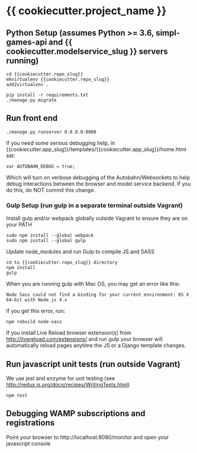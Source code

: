# {{ cookiecutter.project_name }}

## Python Setup (assumes Python >= 3.6, simpl-games-api and {{ cookiecutter.modelservice_slug }} servers running)

    cd {{cookiecutter.repo_slug}}
    mkvirtualenv {{cookiecutter.repo_slug}}
    add2virtualenv .

    pip install -r requirements.txt
    ./manage.py migrate

## Run front end

    ./manage.py runserver 0.0.0.0:8000

If you need some serious debugging help, in {{cookiecutter.app_slug}}/templates/{{cookiecutter.app_slug}}/home.html set:

    var AUTOBAHN_DEBUG = true;

Which will turn on verbose debugging of the Autobahn/Websockets to help debug interactions between the browser and model service backend.
If you do this, do NOT commit this change.

### Gulp Setup (run gulp in a separate terminal outside Vagrant)

Install gulp and/or webpack globally outside Vagrant to ensure they are on your PATH

    sudo npm install --global webpack
    sudo npm install --global gulp

Update node_modules and run Gulp to compile JS and SASS

    cd to {{cookiecutter.repo_slug}} directory
    npm install
    gulp

When you are running gulp with Mac OS, you may get an error like this:

    Node Sass could not find a binding for your current environment: OS X 64-bit with Node.js 4.x

If you get this error, run:

    npm rebuild node-sass

If you install Live Reload browser extension(s) from http://livereload.com/extensions/ and run gulp
your browser will automatically reload pages anytime the JS or a Django template changes.

## Run javascript unit tests (run outside Vagrant)

We use jest and enzyme for unit testing (see http://redux.js.org/docs/recipes/WritingTests.html)

    npm test

## Debugging WAMP subscriptions and registrations

Point your browser to http://localhost:8080/monitor and open your javascript console
